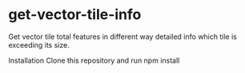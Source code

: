# get-vector-tile-info

Get vector tile total features in different way detailed info which tile is exceeding its size.

Installation
Clone this repository and run npm install